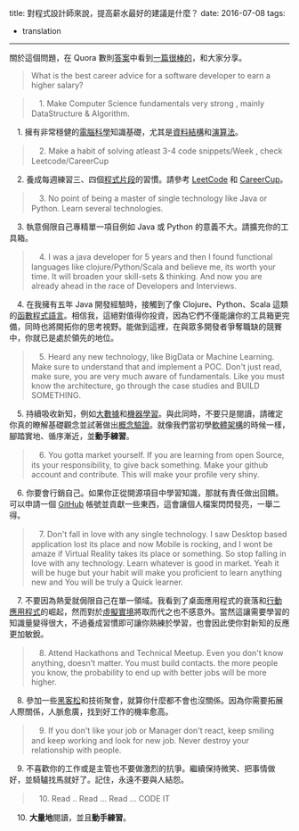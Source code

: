 title: 對程式設計師來說，提高薪水最好的建議是什麼？
date: 2016-07-08
tags:
- translation
---

關於這個問題，在 Quora 數則[答案](https://www.quora.com/What-is-the-best-career-advice-for-a-software-developer-to-earn-a-higher-salary)中看到[一篇很棒的](https://www.quora.com/What-is-the-best-career-advice-for-a-software-developer-to-earn-a-higher-salary/answer/Abhishek-Choudhary-11)，和大家分享。

> What is the best career advice for a software developer to earn a higher salary?

<!-- more -->

> 　1. Make Computer Science fundamentals very strong , mainly DataStructure & Algorithm.

　1. 擁有非常穩健的[電腦科學](https://www.wikiwand.com/zh-hant/%E8%AE%A1%E7%AE%97%E6%9C%BA%E7%A7%91%E5%AD%A6)知識基礎，尤其是[資料結構](https://www.wikiwand.com/zh-hant/%E6%95%B0%E6%8D%AE%E7%BB%93%E6%9E%84)和[演算法](https://www.wikiwand.com/zh-hant/%E7%AE%97%E6%B3%95)。

> 　2. Make a habit of solving atleast 3-4 code snippets/Week , check Leetcode/CareerCup

　2. 養成每週練習三、四個[程式片段](https://www.wikiwand.com/zh-tw/%E7%89%87%E6%AE%B5)的習慣。請參考 [LeetCode](https://leetcode.com/) 和 [CareerCup](https://www.careercup.com/)。

> 　3. No point of being a master of single technology like Java or Python. Learn several technologies.

　3. 執意侷限自己專精單一項目例如 Java 或 Python 的意義不大。請擴充你的工具箱。

> 　4. I was a java developer for 5 years and then I found functional languages like clojure/Python/Scala and believe me, its worth your time. It will broaden your skill-sets & thinking. And now you are already ahead in the race of Developers and Interviews.

　4. 在我擁有五年 Java 開發經驗時，接觸到了像 Clojure、Python、Scala 這類的[函數程式語言](https://www.wikiwand.com/zh-tw/%E5%87%BD%E6%95%B8%E7%A8%8B%E5%BC%8F%E8%AA%9E%E8%A8%80)。相信我，這絕對值得你投資，因為它們不僅能讓你的工具箱更完備，同時也將開拓你的思考視野。能做到這裡，在與眾多開發者爭奪職缺的競賽中，你就已是處於領先的地位。

> 　5. Heard any new technology, like BigData or Machine Learning. Make sure to understand that and implement a POC. Don't just read, make sure, you are very much aware of fundamentals. Like you must know the architecture, go through the case studies and BUILD SOMETHING.

　5. 持續吸收新知，例如[大數據](https://www.wikiwand.com/zh-hant/%E5%A4%A7%E6%95%B8%E6%93%9A)和[機器學習](https://www.wikiwand.com/zh-hant/%E6%9C%BA%E5%99%A8%E5%AD%A6%E4%B9%A0)。與此同時，不要只是閱讀，請確定你真的瞭解基礎觀念並試著做出[概念驗證](https://www.wikiwand.com/zh-tw/%E6%A6%82%E5%BF%B5%E9%AA%8C%E8%AF%81)。就像我們當初學[軟體架構](https://www.wikiwand.com/zh-tw/%E8%BD%AF%E4%BB%B6%E6%9E%B6%E6%9E%84)的時候一樣，腳踏實地、循序漸近，並**動手練習**。

> 　6. You gotta market yourself. If you are learning from open Source, its your responsibility, to give back something. Make your github account and contribute. This will make your profile very shiny.

　6. 你要會行銷自己。如果你正從開源項目中學習知識，那就有責任做出回饋。可以申請一個 [GitHub](https://github.com/) 帳號並貢獻一些東西，這會讓個人檔案閃閃發亮，一舉二得。

> 　7. Don't fall in love with any single technology. I saw Desktop based application lost its place and now Mobile is rocking, and I wont be amaze if Virtual Reality takes its place or something. So stop falling in love with any technology. Learn whatever is good in market. Yeah it will be huge but your habit will make you proficient to learn anything new and You will be truly a Quick learner.

　7. 不要因為熱愛就侷限自己在單一領域。我看到了桌面應用程式的衰落和[行動應用程式](https://www.wikiwand.com/zh-tw/%E6%B5%81%E5%8B%95%E6%87%89%E7%94%A8%E7%A8%8B%E5%BC%8F)的崛起，然而對於[虛擬實境](https://www.wikiwand.com/zh-tw/%E8%99%9A%E6%8B%9F%E7%8E%B0%E5%AE%9E)將取而代之也不感意外。當然這讓需要學習的知識量變得很大，不過養成習慣即可讓你熟練於學習，也會因此使你對新知的反應更加敏銳。

> 　8. Attend Hackathons and Technical Meetup. Even you don't know anything, doesn't matter. You must build contacts. the more people you know, the probability to end up with better jobs will be more higher.

　8. 參加一些[黑客松](https://www.wikiwand.com/zh/%E9%BB%91%E5%AE%A2%E6%9D%BE)和技術聚會，就算你什麼都不會也沒關係。因為你需要拓展人際關係，人脈愈廣，找到好工作的機率愈高。

> 　9. If you don't like your job or Manager don't react, keep smiling and keep working and look for new job. Never destroy your relationship with people.

　9. 不喜歡你的工作或是主管也不要做激烈的抗爭。繼續保持微笑、把事情做好，並騎驢找馬就好了。記住，永遠不要與人結怨。

> 　10. Read .. Read ... Read ... CODE IT

　10. **大量地**閱讀，並且**動手練習**。

